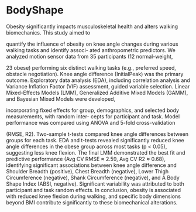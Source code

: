 # BodyShape
Obesity significantly impacts musculoskeletal health and alters walking biomechanics. This study aimed to

quantify the influence of obesity on knee angle changes during various walking tasks and identify associ-
ated anthropometric predictors. We analyzed motion sensor data from 35 participants (12 normal-weight,

23 obese) performing six distinct walking tasks (e.g., preferred speed, obstacle negotiation). Knee angle
difference (InitialPeak) was the primary outcome. Exploratory data analysis (EDA), including correlation
analysis and Variance Inflation Factor (VIF) assessment, guided variable selection. Linear Mixed-Effects
Models (LMM), Generalized Additive Mixed Models (GAMM), and Bayesian Mixed Models were developed,

incorporating fixed effects for group, demographics, and selected body measurements, with random inter-
cepts for participant and task. Model performance was compared using ANOVA and 5-fold cross-validation

(RMSE, R2). Two-sample t-tests compared knee angle differences between groups for each task. EDA and
t-tests revealed significantly reduced knee angle differences in the obese group across most tasks (p < 0.05),
suggesting less knee flexion. The final LMM demonstrated the best fit and predictive performance (Avg
CV RMSE ≈ 2.59, Avg CV R2 ≈ 0.68), identifying significant associations between knee angle difference
and Shoulder Breadth (positive), Chest Breadth (negative), Lower Thigh Circumference (negative), Shank
Circumference (negative), and A Body Shape Index (ABSI, negative). Significant variability was attributed
to both participant and task random effects. In conclusion, obesity is associated with reduced knee flexion
during walking, and specific body dimensions beyond BMI contribute significantly to these biomechanical
alterations.
